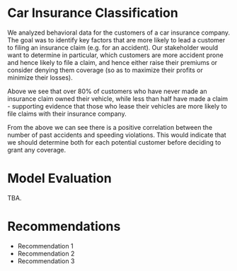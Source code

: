 # Car Insurance Classification

We analyzed behavioral data for the customers of a car insurance company. The goal was to identify key factors that are more likely to lead a customer to filing an insurance claim (e.g. for an accident). Our stakeholder would want to determine in particular, which customers are more accident prone and hence likely to file a claim, and hence either raise their premiums or consider denying them coverage (so as to maximize their profits or minimize their losses).



Above we see that over 80% of customers who have never made an insurance claim owned their vehicle, while less than half have made a claim - supporting evidence that those who lease their vehicles are more likely to file claims with their insurance company.



From the above we can see there is a positive correlation between the number of past accidents and speeding violations. This would indicate that we should determine both for each potential customer before deciding to grant any coverage.

# Model Evaluation

TBA.

# Recommendations
- Recommendation 1
- Recommendation 2
- Recommendation 3
